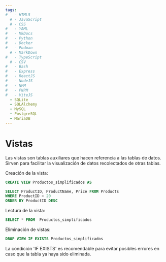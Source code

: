 ```yaml
---
tags:
#   - HTML5
  # - JavaScript
  # - CSS
#   - YAML
#   - MkDocs
#   - Python
#   - Docker
#   - Podman
  # - MarkDown
#   - TypeScript
  # - CSV
#   - Bash
#   - Express
#   - ReactJS
#   - NodeJS
#   - NPM
#   - PNPM
#   - ViteJS
  - SQLite
  - SQLAlchemy
  - MySQL
  - PostgreSQL
  - MariaDB
---
```



# Vistas

Las vistas son tablas auxiliares que hacen referencia a las tablas de datos. Sirven para facilitar la visualización de datos recolectados de otras tablas.

Creación de la vista:
```sql
CREATE VIEW Productos_simplificados AS 

SELECT ProductID, ProductName, Price FROM Products
WHERE ProductID > 20
ORDER BY ProductID DESC  
```
Lectura de la vista:
```sql
SELECT * FROM  Productos_simplificados
```

Eliminación de vistas:
```sql
DROP VIEW IF EXISTS Productos_simplificados
```
La condición 'IF EXISTS' es recomendable para evitar posibles errores en caso que la tabla ya haya sido eliminada.




